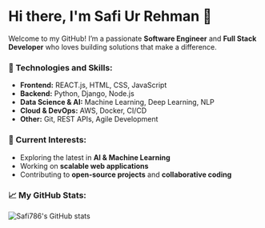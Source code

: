 # Hi there, I'm Safi Ur Rehman 👋

Welcome to my GitHub! I’m a passionate **Software Engineer** and **Full Stack Developer** who loves building solutions that make a difference.

### 🔧 Technologies and Skills:
- **Frontend:** REACT.js, HTML, CSS, JavaScript
- **Backend:** Python, Django, Node.js
- **Data Science & AI:** Machine Learning, Deep Learning, NLP
- **Cloud & DevOps:** AWS, Docker, CI/CD
- **Other:** Git, REST APIs, Agile Development

### 🧠 Current Interests:
- Exploring the latest in **AI & Machine Learning**
- Working on **scalable web applications**
- Contributing to **open-source projects** and **collaborative coding**

### 📈 My GitHub Stats:
![Safi786's GitHub stats](https://github-readme-stats.vercel.app/api?username=safi786&show_icons=true&theme=default)
